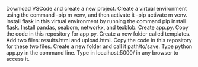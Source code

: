 Download VSCode and create a new project.
Create a virtual environment using the command -pip m venv, and then activate it -pip activate m venv.
Install flask in this virtual environment by running the command pip install flask.
Install pandas, seaborn, networkx, and texblob.
Create app.py.
Copy the code in this repository for app.py.
Create a new folder called templates.
Add two files: results.html and upload.html.
Copy the code in this repository for these two files.
Create a new folder and call it path/to/save.
Type python app.py in the command line.
Type in localhost:5000/ in any browser to access it.
